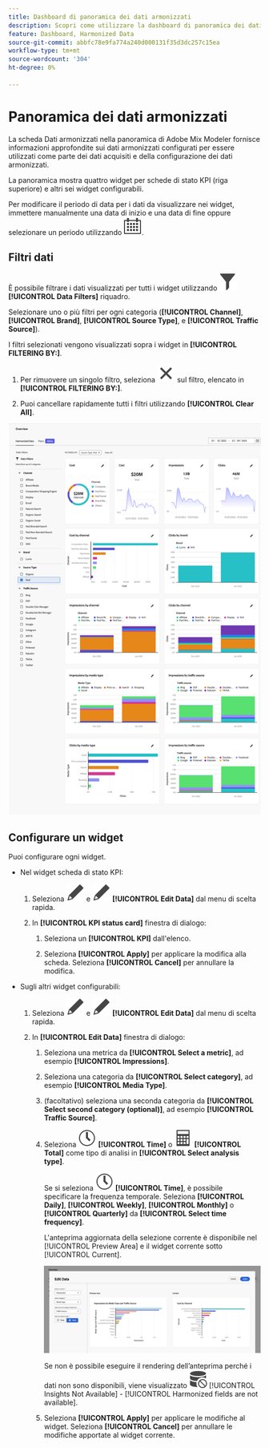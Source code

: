```yaml
---
title: Dashboard di panoramica dei dati armonizzati
description: Scopri come utilizzare la dashboard di panoramica dei dati armonizzata in Adobe Mix Modeler.
feature: Dashboard, Harmonized Data
source-git-commit: abbfc78e9fa774a240d000131f35d3dc257c15ea
workflow-type: tm+mt
source-wordcount: '304'
ht-degree: 0%

---
```



# Panoramica dei dati armonizzati

La scheda Dati armonizzati nella panoramica di Adobe Mix Modeler fornisce informazioni approfondite sui dati armonizzati configurati per essere utilizzati come parte dei dati acquisiti e della configurazione dei dati armonizzati.

La panoramica mostra quattro widget per schede di stato KPI (riga superiore) e altri sei widget configurabili.

Per modificare il periodo di data per i dati da visualizzare nei widget, immettere manualmente una data di inizio e una data di fine oppure selezionare un periodo utilizzando ![Calendario](../assets/icons/Calendar.svg).

## Filtri dati

È possibile filtrare i dati visualizzati per tutti i widget utilizzando ![Filtro](../assets/icons/Filter.svg) **[!UICONTROL Data Filters]** riquadro.

Selezionare uno o più filtri per ogni categoria (**[!UICONTROL Channel]**, **[!UICONTROL Brand]**, **[!UICONTROL Source Type]**, e **[!UICONTROL Traffic Source]**).

I filtri selezionati vengono visualizzati sopra i widget in **[!UICONTROL FILTERING BY:]**.

1. Per rimuovere un singolo filtro, seleziona ![Chiudi](../assets/icons/Close.svg) sul filtro, elencato in **[!UICONTROL FILTERING BY:]**.

1. Puoi cancellare rapidamente tutti i filtri utilizzando **[!UICONTROL Clear All]**.

![Panoramica dei dati armonizzati](../assets/harmonized-data-overview.png)


## Configurare un widget

Puoi configurare ogni widget.

* Nel widget scheda di stato KPI:

   1. Seleziona ![Modifica](../assets/icons/Edit.svg) e ![Modifica](../assets/icons/Edit.svg) **[!UICONTROL Edit Data]** dal menu di scelta rapida.

   1. In **[!UICONTROL KPI status card]** finestra di dialogo:

      1. Seleziona un **[!UICONTROL KPI]** dall&#39;elenco.

      1. Seleziona **[!UICONTROL Apply]** per applicare la modifica alla scheda. Seleziona **[!UICONTROL Cancel]** per annullare la modifica.

* Sugli altri widget configurabili:

   1. Seleziona ![Modifica](../assets/icons/Edit.svg) e ![Modifica](../assets/icons/Edit.svg) **[!UICONTROL Edit Data]** dal menu di scelta rapida.

   1. In **[!UICONTROL Edit Data]** finestra di dialogo:

      1. Seleziona una metrica da **[!UICONTROL Select a metric]**, ad esempio **[!UICONTROL Impressions]**.
      1. Seleziona una categoria da **[!UICONTROL Select category]**, ad esempio **[!UICONTROL Media Type]**.
      1. (facoltativo) seleziona una seconda categoria da **[!UICONTROL Select second category (optional)]**, ad esempio **[!UICONTROL Traffic Source]**.
      1. Seleziona ![Orologio](../assets/icons/Clock.svg) **[!UICONTROL Time]** o ![Calcolatrice](../assets/icons/Calculator.svg) **[!UICONTROL Total]** come tipo di analisi in **[!UICONTROL Select analysis type]**.

         Se si seleziona ![Orologio](../assets/icons/Clock.svg) **[!UICONTROL Time]**, è possibile specificare la frequenza temporale. Seleziona **[!UICONTROL Daily]**, **[!UICONTROL Weekly]**, **[!UICONTROL Monthly]** o **[!UICONTROL Quarterly]** da **[!UICONTROL Select time frequency]**.

         L&#39;anteprima aggiornata della selezione corrente è disponibile nel [!UICONTROL Preview Area] e il widget corrente sotto [!UICONTROL Current].

         ![Modifica widget dati armonizzati](../assets/edit-harmonized-data-widget.png)

         Se non è possibile eseguire il rendering dell’anteprima perché i dati non sono disponibili, viene visualizzato ![Errore dati](../assets/icons/DataUnavailable.svg) [!UICONTROL Insights Not Available] - [!UICONTROL Harmonized fields are not available].

      1. Seleziona **[!UICONTROL Apply]** per applicare le modifiche al widget. Seleziona **[!UICONTROL Cancel]** per annullare le modifiche apportate al widget corrente.


